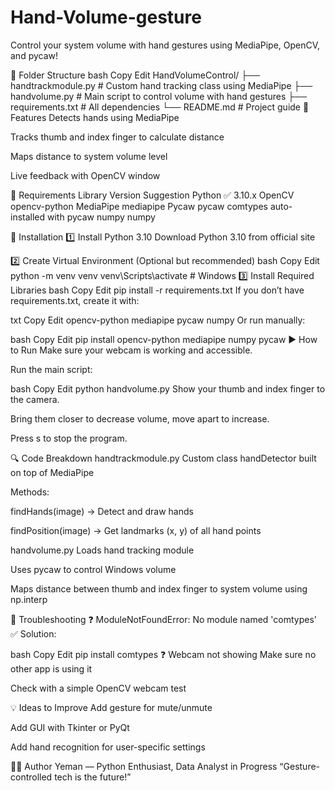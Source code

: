 # Hand-Volume-gesture

Control your system volume with hand gestures using MediaPipe, OpenCV, and pycaw!

📁 Folder Structure
bash
Copy
Edit
HandVolumeControl/
├── handtrackmodule.py       # Custom hand tracking class using MediaPipe
├── handvolume.py            # Main script to control volume with hand gestures
├── requirements.txt         # All dependencies
└── README.md                # Project guide
📌 Features
Detects hands using MediaPipe

Tracks thumb and index finger to calculate distance

Maps distance to system volume level

Live feedback with OpenCV window

🧰 Requirements
Library	Version Suggestion
Python	✅ 3.10.x
OpenCV	opencv-python
MediaPipe	mediapipe
Pycaw	pycaw
comtypes	auto-installed with pycaw
numpy	numpy

🔧 Installation
1️⃣ Install Python 3.10
Download Python 3.10 from official site

2️⃣ Create Virtual Environment (Optional but recommended)
bash
Copy
Edit
python -m venv venv
venv\Scripts\activate  # Windows
3️⃣ Install Required Libraries
bash
Copy
Edit
pip install -r requirements.txt
If you don’t have requirements.txt, create it with:

txt
Copy
Edit
opencv-python
mediapipe
pycaw
numpy
Or run manually:

bash
Copy
Edit
pip install opencv-python mediapipe numpy pycaw
▶️ How to Run
Make sure your webcam is working and accessible.

Run the main script:

bash
Copy
Edit
python handvolume.py
Show your thumb and index finger to the camera.

Bring them closer to decrease volume, move apart to increase.

Press s to stop the program.

🔍 Code Breakdown
handtrackmodule.py
Custom class handDetector built on top of MediaPipe

Methods:

findHands(image) → Detect and draw hands

findPosition(image) → Get landmarks (x, y) of all hand points

handvolume.py
Loads hand tracking module

Uses pycaw to control Windows volume

Maps distance between thumb and index finger to system volume using np.interp

🚨 Troubleshooting
❓ ModuleNotFoundError: No module named 'comtypes'
✅ Solution:

bash
Copy
Edit
pip install comtypes
❓ Webcam not showing
Make sure no other app is using it

Check with a simple OpenCV webcam test

💡 Ideas to Improve
Add gesture for mute/unmute

Add GUI with Tkinter or PyQt

Add hand recognition for user-specific settings

👨‍💻 Author
Yeman — Python Enthusiast, Data Analyst in Progress
“Gesture-controlled tech is the future!”

